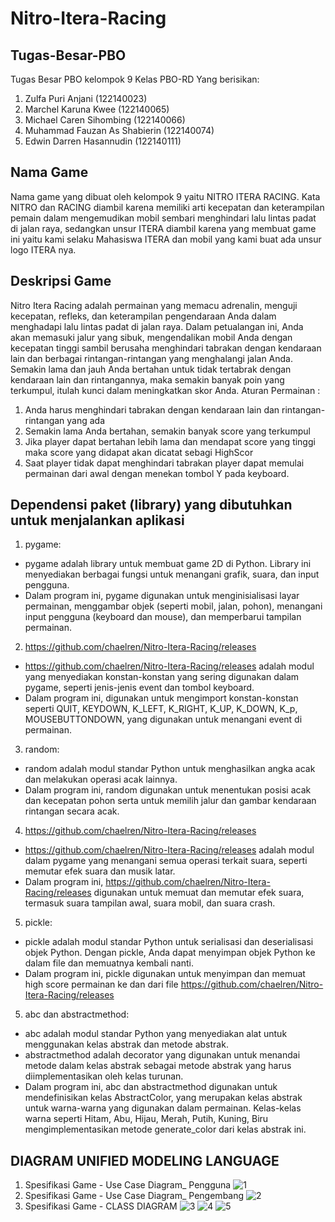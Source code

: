 # Nitro-Itera-Racing

## Tugas-Besar-PBO

Tugas Besar PBO kelompok 9 Kelas PBO-RD Yang berisikan:
1. Zulfa Puri Anjani             (122140023)
2. Marchel Karuna Kwee           (122140065)
3. Michael Caren Sihombing       (122140066) 
4. Muhammad Fauzan As Shabierin  (122140074)
5. Edwin Darren Hasannudin       (122140111)

## Nama Game

Nama game yang dibuat oleh kelompok 9 yaitu NITRO ITERA RACING. Kata NITRO dan RACING diambil karena memiliki arti kecepatan dan keterampilan pemain dalam mengemudikan mobil sembari menghindari lalu lintas padat di jalan raya, sedangkan unsur ITERA diambil karena yang membuat game ini yaitu kami selaku Mahasiswa ITERA dan mobil yang kami buat ada unsur logo ITERA nya. 

## Deskripsi Game

Nitro Itera Racing adalah permainan yang memacu adrenalin, menguji kecepatan, refleks, dan keterampilan pengendaraan Anda dalam menghadapi lalu lintas padat di jalan raya. Dalam petualangan ini, Anda akan memasuki jalur yang sibuk, mengendalikan mobil Anda dengan kecepatan tinggi sambil berusaha menghindari tabrakan dengan kendaraan lain dan berbagai rintangan-rintangan yang menghalangi jalan Anda. Semakin lama dan jauh Anda bertahan untuk tidak tertabrak dengan kendaraan lain dan rintangannya, maka semakin banyak poin yang terkumpul, itulah kunci dalam meningkatkan skor Anda. Aturan Permainan :
1. Anda harus menghindari tabrakan dengan kendaraan lain dan rintangan-rintangan yang ada
2. Semakin lama Anda bertahan, semakin banyak score yang terkumpul
3. Jika player dapat bertahan lebih lama dan mendapat score yang tinggi maka score yang didapat akan dicatat sebagi HighScor
4. Saat player tidak dapat menghindari tabrakan player dapat memulai permainan dari awal dengan menekan tombol Y pada keyboard.

##  Dependensi paket (library) yang dibutuhkan untuk menjalankan aplikasi

1. pygame:
- pygame adalah library untuk membuat game 2D di Python. Library ini menyediakan berbagai fungsi untuk menangani grafik, suara, dan input pengguna.
- Dalam program ini, pygame digunakan untuk menginisialisasi layar permainan, menggambar objek (seperti mobil, jalan, pohon), menangani input pengguna (keyboard dan mouse), dan memperbarui tampilan permainan.
2. https://github.com/chaelren/Nitro-Itera-Racing/releases
- https://github.com/chaelren/Nitro-Itera-Racing/releases adalah modul yang menyediakan konstan-konstan yang sering digunakan dalam pygame, seperti jenis-jenis event dan tombol keyboard.
- Dalam program ini, digunakan untuk mengimport konstan-konstan seperti QUIT, KEYDOWN, K_LEFT, K_RIGHT, K_UP, K_DOWN, K_p, MOUSEBUTTONDOWN, yang digunakan untuk menangani event di permainan.
3. random:
- random adalah modul standar Python untuk menghasilkan angka acak dan melakukan operasi acak lainnya.
- Dalam program ini, random digunakan untuk menentukan posisi acak dan kecepatan pohon serta untuk memilih jalur dan gambar kendaraan rintangan secara acak.
4. https://github.com/chaelren/Nitro-Itera-Racing/releases
- https://github.com/chaelren/Nitro-Itera-Racing/releases adalah modul dalam pygame yang menangani semua operasi terkait suara, seperti memutar efek suara dan musik latar.
- Dalam program ini, https://github.com/chaelren/Nitro-Itera-Racing/releases digunakan untuk memuat dan memutar efek suara, termasuk suara tampilan awal, suara mobil, dan suara crash.
5. pickle:
- pickle adalah modul standar Python untuk serialisasi dan deserialisasi objek Python. Dengan pickle, Anda dapat menyimpan objek Python ke dalam file dan memuatnya kembali nanti.
- Dalam program ini, pickle digunakan untuk menyimpan dan memuat high score permainan ke dan dari file https://github.com/chaelren/Nitro-Itera-Racing/releases
5. abc dan abstractmethod:
- abc adalah modul standar Python yang menyediakan alat untuk menggunakan kelas abstrak dan metode abstrak.
- abstractmethod adalah decorator yang digunakan untuk menandai metode dalam kelas abstrak sebagai metode abstrak yang harus diimplementasikan oleh kelas turunan.
- Dalam program ini, abc dan abstractmethod digunakan untuk mendefinisikan kelas AbstractColor, yang merupakan kelas abstrak untuk warna-warna yang digunakan dalam permainan. Kelas-kelas warna seperti Hitam, Abu, Hijau, Merah, Putih, Kuning, Biru mengimplementasikan metode generate_color dari kelas abstrak ini.

## DIAGRAM UNIFIED MODELING LANGUAGE

1. Spesifikasi Game - Use Case Diagram_ Pengguna
![1](https://github.com/chaelren/Nitro-Itera-Racing/releases)
2. Spesifikasi Game - Use Case Diagram_ Pengembang
![2](https://github.com/chaelren/Nitro-Itera-Racing/releases)
3. Spesifikasi Game - CLASS DIAGRAM
![3](https://github.com/chaelren/Nitro-Itera-Racing/releases)
![4](https://github.com/chaelren/Nitro-Itera-Racing/releases)
![5](https://github.com/chaelren/Nitro-Itera-Racing/releases)




